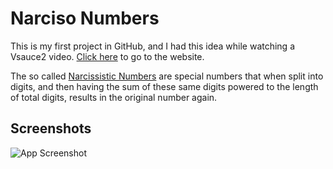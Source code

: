 
# Narciso Numbers
This is my first project in GitHub, and I had this idea while watching a Vsauce2 video. 
[Click here](https://jakehartmann.github.io/narciso-numbers/) to go to the website.

The so called [Narcissistic Numbers](https://en.wikipedia.org/wiki/Narcissistic_number) are special numbers that when split into digits, and then having the sum of these same digits powered to the length of total digits, results in the original number again.  


## Screenshots

![App Screenshot](https://i.postimg.cc/3rs4x3Hr/narcisonumbers.png)

